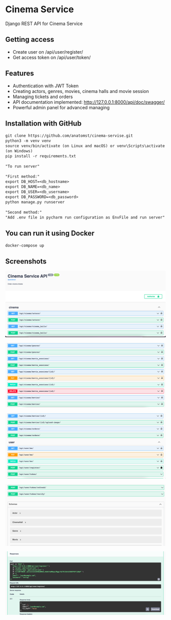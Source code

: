 # Cinema Service

Django REST API for Cinema Service

## Getting access

* Create user on /api/user/register/
* Get access token on /api/user/token/

## Features

* Authentication with JWT Token
* Creating actors, genres, movies, cinema halls and movie session
* Managing tickets and orders
* API documentation implemented: http://127.0.0.1:8000/api/doc/swagger/
* Powerful admin panel for advanced managing

## Installation with GitHub

```shell
git clone https://github.com/anatomst/cinema-servise.git
python3 -m venv venv
source venv/bin/activate (on Linux and macOS) or venv\Scripts\activate (on Windows)
pip install -r requirements.txt

"To run server"

"First method:"
export DB_HOST=<db_hostname>
export DB_NAME=<db_name>
export DB_USER=<db_username>
export DB_PASSWORD=<db_password>
python manage.py runserver

"Second method:"
"Add .env file in pycharm run configuration as EnvFile and run server"
```

## You can run it using Docker

```shell
docker-compose up
```

## Screenshots

![Website Interface](screenshots/demo1.png)

![Website Interface](screenshots/demo2.png)

![Website Interface](screenshots/demo3.png)

![Website Interface](screenshots/demo4.png)

![Website Interface](screenshots/demo5.png)
